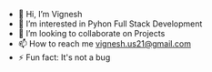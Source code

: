 - 👋 Hi, I’m Vignesh 
- 👀 I’m interested in Pyhon Full Stack Development
- 💞️ I’m looking to collaborate on Projects
- 📫 How to reach me vignesh.us21@gmail.com
- ⚡ Fun fact: It's not a bug

<!---
21vicky/21vicky is a ✨ special ✨ repository because its `README.md` (this file) appears on your GitHub profile.
You can click the Preview link to take a look at your changes.
--->
